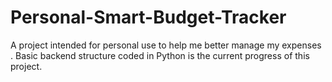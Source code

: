 # Personal-Smart-Budget-Tracker
A project intended for personal use to help me better manage my expenses . Basic backend structure coded in Python is the current progress of this project.
